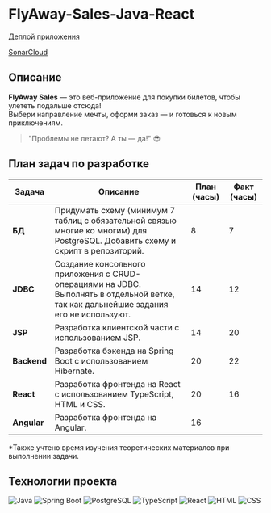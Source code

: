 # FlyAway-Sales-Java-React

[Деплой приложения](https://your-deploy-link.com)

[SonarCloud](https://sonarcloud.io/organizations/flyaway-sales)

## Описание
**FlyAway Sales** — это веб-приложение для покупки билетов, чтобы улететь подальше отсюда!  
Выбери направление мечты, оформи заказ — и готовься к новым приключениям.  
> "Проблемы не летают? А ты — да!" 😎

## План задач по разработке

| Задача    | Описание                                                                                                                                                    | План (часы) | Факт (часы) |
|-----------|-------------------------------------------------------------------------------------------------------------------------------------------------------------|-------------|-------------|
| **БД**    | Придумать схему (минимум 7 таблиц с обязательной связью многие ко многим) для PostgreSQL. Добавить схему и скрипт в репозиторий.                             | 8           | 7            |
| **JDBC**  | Создание консольного приложения с CRUD-операциями на JDBC. Выполнять в отдельной ветке, так как дальнейшие задания его не используют.                        | 14           | 12            |
| **JSP**   | Разработка клиентской части с использованием JSP.                                                                                                          | 14           |  20           |
| **Backend** | Разработка бэкенда на Spring Boot с использованием Hibernate.                                                                                             | 20           |  22         |
| **React** | Разработка фронтенда на React с использованием TypeScript, HTML и CSS.                                                                                        | 20           |  16         |
| **Angular** | Разработка фронтенда на Angular.                                                                                                                            | 16           |             |

*Также учтено время изучения теоретических материалов при выполнении задачи.

## Технологии проекта

![Java](https://img.shields.io/badge/Java-ED8B00?style=for-the-badge&logo=java&logoColor=white) ![Spring Boot](https://img.shields.io/badge/Spring_Boot-6DB33F?style=for-the-badge&logo=spring&logoColor=white) ![PostgreSQL](https://img.shields.io/badge/PostgreSQL-336791?style=for-the-badge&logo=postgresql&logoColor=white) ![TypeScript](https://img.shields.io/badge/TypeScript-007ACC?style=for-the-badge&logo=typescript&logoColor=white) ![React](https://img.shields.io/badge/React-61DAFB?style=for-the-badge&logo=react&logoColor=black) ![HTML](https://img.shields.io/badge/HTML-E34F26?style=for-the-badge&logo=html5&logoColor=white) ![CSS](https://img.shields.io/badge/CSS-1572B6?style=for-the-badge&logo=css3&logoColor=white)
